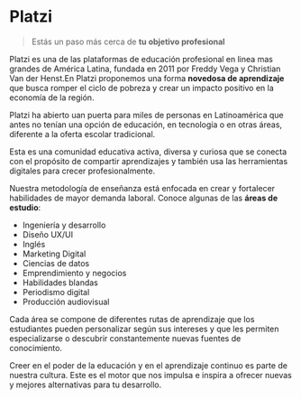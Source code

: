 # Platzi

> Estás un paso más cerca de **tu objetivo profesional**

Platzi es una de las plataformas de educación profesional en linea mas grandes de América Latina, fundada en 2011 por Freddy Vega y Christian Van der Henst.En Platzi proponemos una forma **novedosa de aprendizaje** que busca romper el ciclo de pobreza y crear un impacto positivo en la economía de la región.

Platzi ha abierto uan puerta para miles de personas en Latinoamérica que antes no tenían una opción de educación, en tecnología o en otras áreas, diferente a la oferta escolar tradicional.

Esta es una comunidad educativa activa, diversa y curiosa que se conecta con el propósito de compartir aprendizajes y también usa las herramientas digitales para crecer profesionalmente.

Nuestra metodología de enseñanza está enfocada en crear y fortalecer habilidades de mayor demanda laboral. Conoce algunas de las **áreas de estudio**:

- Ingeniería y desarrollo
- Diseño UX/UI
- Inglés
- Marketing Digital
- Ciencias de datos
- Emprendimiento y negocios
- Habilidades blandas
- Periodismo digital
- Producción audiovisual

Cada área se compone de diferentes rutas de aprendizaje que los estudiantes pueden personalizar según sus intereses y que les permiten especializarse o descubrir constantemente nuevas fuentes de conocimiento.

Creer en el poder de la educación y en el aprendizaje continuo es parte de nuestra cultura. Este es el motor que nos impulsa e inspira a ofrecer nuevas y mejores alternativas para tu desarrollo.

